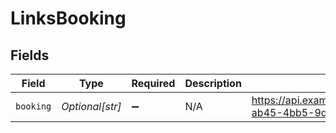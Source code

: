 # LinksBooking


## Fields

| Field                                                                 | Type                                                                  | Required                                                              | Description                                                           | Example                                                               |
| --------------------------------------------------------------------- | --------------------------------------------------------------------- | --------------------------------------------------------------------- | --------------------------------------------------------------------- | --------------------------------------------------------------------- |
| `booking`                                                             | *Optional[str]*                                                       | :heavy_minus_sign:                                                    | N/A                                                                   | https://api.example.com/bookings/1725ff48-ab45-4bb5-9d02-88745177dedb |